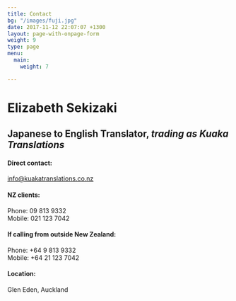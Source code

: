 ```yaml
---
title: Contact
bg: "/images/fuji.jpg"
date: 2017-11-12 22:07:07 +1300
layout: page-with-onpage-form
weight: 9
type: page
menu:
  main:
    weight: 7

---
```

# Elizabeth Sekizaki

## Japanese to English Translator, _trading as Kuaka Translations_

#### Direct contact:

info@kuakatranslations.co.nz

#### NZ clients:

Phone: 09 813 9332  
Mobile: 021 123 7042

#### If calling from outside New Zealand:

Phone: +64 9 813 9332   
Mobile: +64 21 123 7042

#### Location:

Glen Eden, Auckland
